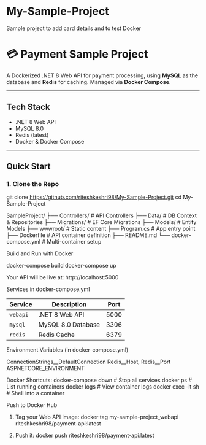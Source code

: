 # My-Sample-Project
Sample project to add card details and to test Docker
# 💳 Payment Sample Project



A Dockerized .NET 8 Web API for payment processing, using **MySQL** as the database and **Redis** for caching. Managed via **Docker Compose**.

---

## Tech Stack

- .NET 8 Web API
- MySQL 8.0
- Redis (latest)
- Docker & Docker Compose

---

## Quick Start

### 1. Clone the Repo

git clone https://github.com/riteshkeshri98/My-Sample-Project.git
cd My-Sample-Project

SampleProject/
├── Controllers/ # API Controllers
├── Data/ # DB Context & Repositories
├── Migrations/ # EF Core Migrations
├── Models/ # Entity Models
├── wwwroot/ # Static content
├── Program.cs # App entry point
├── Dockerfile # API container definition
├── README.md
└── docker-compose.yml # Multi-container setup

Build and Run with Docker

docker-compose build
docker-compose up

Your API will be live at: http://localhost:5000

Services in docker-compose.yml

| Service  | Description        | Port |
| -------- | ------------------ | ---- |
| `webapi` | .NET 8 Web API     | 5000 |
| `mysql`  | MySQL 8.0 Database | 3306 |
| `redis`  | Redis Cache        | 6379 |

Environment Variables (in docker-compose.yml)

ConnectionStrings__DefaultConnection
Redis__Host, Redis__Port
ASPNETCORE_ENVIRONMENT

Docker Shortcuts:
docker-compose down             # Stop all services
docker ps                       # List running containers
docker logs <container>         # View container logs
docker exec -it <container> sh  # Shell into a container


Push to Docker Hub
1. Tag your Web API image:
docker tag my-sample-project_webapi riteshkeshri98/payment-api:latest

2. Push it:
docker push riteshkeshri98/payment-api:latest